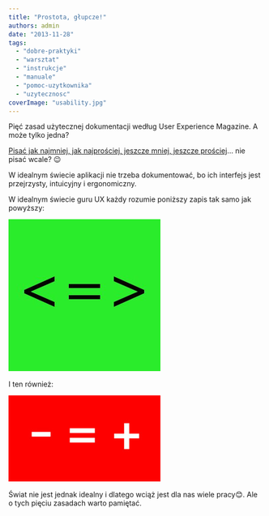 ```yaml
---
title: "Prostota, głupcze!"
authors: admin
date: "2013-11-28"
tags:
  - "dobre-praktyki"
  - "warsztat"
  - "instrukcje"
  - "manuale"
  - "pomoc-uzytkownika"
  - "uzytecznosc"
coverImage: "usability.jpg"
---
```


Pięć zasad użytecznej dokumentacji według User Experience Magazine. A może tylko
jedna?

[Pisać jak najmniej, jak najprościej, jeszcze mniej, jeszcze prościej](http://uxmag.com/articles/five-principles-of-writing-for-users)...
nie pisać wcale? 😉

W idealnym świecie aplikacji nie trzeba dokumentować, bo ich interfejs jest
przejrzysty, intuicyjny i ergonomiczny.

W idealnym świecie guru UX każdy rozumie poniższy zapis tak samo jak powyższy:

[![LessIsMore1](images/LessIsMore1.jpg)](http://techwriter.pl/wp-content/uploads/2013/11/LessIsMore1.jpg)

I ten również:

[![LessIsMore2](images/LessIsMore2-300x170.jpg)](http://techwriter.pl/wp-content/uploads/2013/11/LessIsMore2.jpg)

Świat nie jest jednak idealny i dlatego wciąż jest dla nas wiele pracy😊. Ale o
tych pięciu zasadach warto pamiętać.
